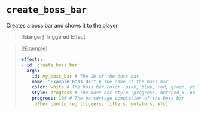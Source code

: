 # `create_boss_bar`

Creates a boss bar and shows it to the player

> [!danger] Triggered Effect

> [!Example]
> ```yaml
> effects:
> - id: create_boss_bar
>   args:
>     id: my_boss_bar # The ID of the boss bar
>     name: "Example Boss Bar" # The name of the boss bar
>     color: white # The boss bar color (pink, blue, red, green, yellow, purple, white)
>     style: progress # The boss bar style (progress, notched_6, notched_10, notched_12, notched_20)
>     progress: 100 # The percentage completion of the boss bar
>   ...other config (eg triggers, filters, mutators, etc)
> ```
